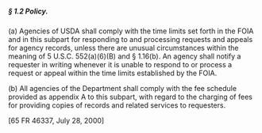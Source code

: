 ##### § 1.2 Policy. #####

(a) Agencies of USDA shall comply with the time limits set forth in the FOIA and in this subpart for responding to and processing requests and appeals for agency records, unless there are unusual circumstances within the meaning of 5 U.S.C. 552(a)(6)(B) and § 1.16(b). An agency shall notify a requester in writing whenever it is unable to respond to or process a request or appeal within the time limits established by the FOIA.

(b) All agencies of the Department shall comply with the fee schedule provided as appendix A to this subpart, with regard to the charging of fees for providing copies of records and related services to requesters.

[65 FR 46337, July 28, 2000]